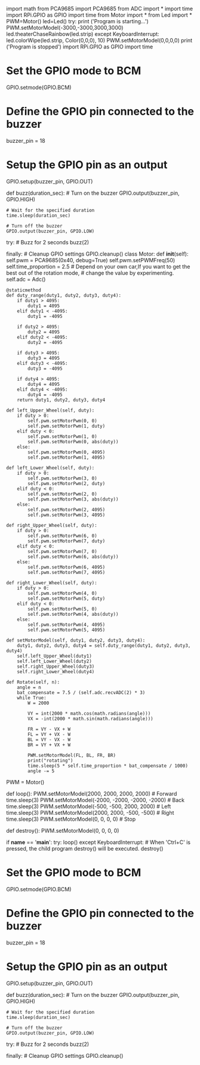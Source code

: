 import math
from PCA9685 import PCA9685
from ADC import *
import time
import RPi.GPIO as GPIO
import time
from Motor import *
from Led import *
PWM=Motor()
led=Led()
try:
    print ('Program is starting...')
    PWM.setMotorModel(-3000,-3000,3000,3000)
    led.theaterChaseRainbow(led.strip)
except KeyboardInterrupt:
    led.colorWipe(led.strip, Color(0,0,0), 10)
    PWM.setMotorModel(0,0,0,0)
print ('Program is stopped')
import RPi.GPIO as GPIO
import time

# Set the GPIO mode to BCM
GPIO.setmode(GPIO.BCM)

# Define the GPIO pin connected to the buzzer
buzzer_pin = 18

# Setup the GPIO pin as an output
GPIO.setup(buzzer_pin, GPIO.OUT)

def buzz(duration_sec):
    # Turn on the buzzer
    GPIO.output(buzzer_pin, GPIO.HIGH)
    
    # Wait for the specified duration
    time.sleep(duration_sec)
    
    # Turn off the buzzer
    GPIO.output(buzzer_pin, GPIO.LOW)

try:
    # Buzz for 2 seconds
    buzz(2)

finally:
    # Cleanup GPIO settings
    GPIO.cleanup()
class Motor:
    def __init__(self):
        self.pwm = PCA9685(0x40, debug=True)
        self.pwm.setPWMFreq(50)
        self.time_proportion = 2.5  # Depend on your own car,If you want to get the best out of the rotation mode,
        # change the value by experimenting.
        self.adc = Adc()

    @staticmethod
    def duty_range(duty1, duty2, duty3, duty4):
        if duty1 > 4095:
            duty1 = 4095
        elif duty1 < -4095:
            duty1 = -4095

        if duty2 > 4095:
            duty2 = 4095
        elif duty2 < -4095:
            duty2 = -4095

        if duty3 > 4095:
            duty3 = 4095
        elif duty3 < -4095:
            duty3 = -4095

        if duty4 > 4095:
            duty4 = 4095
        elif duty4 < -4095:
            duty4 = -4095
        return duty1, duty2, duty3, duty4

    def left_Upper_Wheel(self, duty):
        if duty > 0:
            self.pwm.setMotorPwm(0, 0)
            self.pwm.setMotorPwm(1, duty)
        elif duty < 0:
            self.pwm.setMotorPwm(1, 0)
            self.pwm.setMotorPwm(0, abs(duty))
        else:
            self.pwm.setMotorPwm(0, 4095)
            self.pwm.setMotorPwm(1, 4095)

    def left_Lower_Wheel(self, duty):
        if duty > 0:
            self.pwm.setMotorPwm(3, 0)
            self.pwm.setMotorPwm(2, duty)
        elif duty < 0:
            self.pwm.setMotorPwm(2, 0)
            self.pwm.setMotorPwm(3, abs(duty))
        else:
            self.pwm.setMotorPwm(2, 4095)
            self.pwm.setMotorPwm(3, 4095)

    def right_Upper_Wheel(self, duty):
        if duty > 0:
            self.pwm.setMotorPwm(6, 0)
            self.pwm.setMotorPwm(7, duty)
        elif duty < 0:
            self.pwm.setMotorPwm(7, 0)
            self.pwm.setMotorPwm(6, abs(duty))
        else:
            self.pwm.setMotorPwm(6, 4095)
            self.pwm.setMotorPwm(7, 4095)

    def right_Lower_Wheel(self, duty):
        if duty > 0:
            self.pwm.setMotorPwm(4, 0)
            self.pwm.setMotorPwm(5, duty)
        elif duty < 0:
            self.pwm.setMotorPwm(5, 0)
            self.pwm.setMotorPwm(4, abs(duty))
        else:
            self.pwm.setMotorPwm(4, 4095)
            self.pwm.setMotorPwm(5, 4095)

    def setMotorModel(self, duty1, duty2, duty3, duty4):
        duty1, duty2, duty3, duty4 = self.duty_range(duty1, duty2, duty3, duty4)
        self.left_Upper_Wheel(duty1)
        self.left_Lower_Wheel(duty2)
        self.right_Upper_Wheel(duty3)
        self.right_Lower_Wheel(duty4)

    def Rotate(self, n):
        angle = n
        bat_compensate = 7.5 / (self.adc.recvADC(2) * 3)
        while True:
            W = 2000

            VY = int(2000 * math.cos(math.radians(angle)))
            VX = -int(2000 * math.sin(math.radians(angle)))

            FR = VY - VX + W
            FL = VY + VX - W
            BL = VY - VX - W
            BR = VY + VX + W

            PWM.setMotorModel(FL, BL, FR, BR)
            print("rotating")
            time.sleep(5 * self.time_proportion * bat_compensate / 1000)
            angle -= 5


PWM = Motor()


def loop():
    PWM.setMotorModel(2000, 2000, 2000, 2000)  # Forward
    time.sleep(3)
    PWM.setMotorModel(-2000, -2000, -2000, -2000)  # Back
    time.sleep(3)
    PWM.setMotorModel(-500, -500, 2000, 2000)  # Left
    time.sleep(3)
    PWM.setMotorModel(2000, 2000, -500, -500)  # Right
    time.sleep(3)
    PWM.setMotorModel(0, 0, 0, 0)  # Stop


def destroy():
    PWM.setMotorModel(0, 0, 0, 0)


if __name__ == '__main__':
    try:
        loop()
    except KeyboardInterrupt:  # When 'Ctrl+C' is pressed, the child program destroy() will be  executed.
        destroy()


# Set the GPIO mode to BCM
GPIO.setmode(GPIO.BCM)

# Define the GPIO pin connected to the buzzer
buzzer_pin = 18

# Setup the GPIO pin as an output
GPIO.setup(buzzer_pin, GPIO.OUT)

def buzz(duration_sec):
    # Turn on the buzzer
    GPIO.output(buzzer_pin, GPIO.HIGH)
    
    # Wait for the specified duration
    time.sleep(duration_sec)
    
    # Turn off the buzzer
    GPIO.output(buzzer_pin, GPIO.LOW)

try:
    # Buzz for 2 seconds
    buzz(2)

finally:
    # Cleanup GPIO settings
    GPIO.cleanup()
